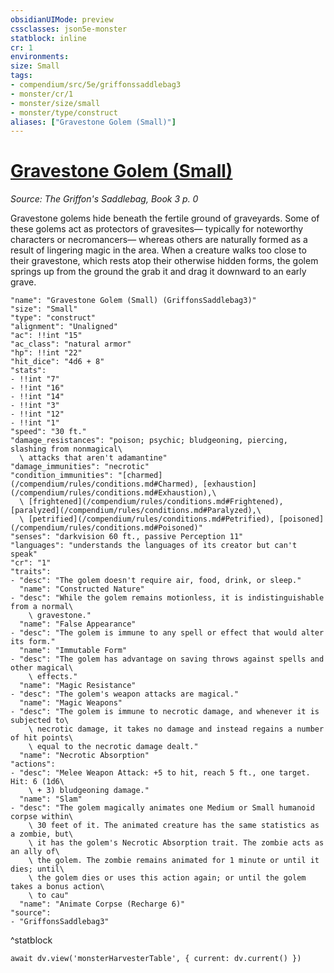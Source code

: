 ```yaml
---
obsidianUIMode: preview
cssclasses: json5e-monster
statblock: inline
cr: 1
environments: 
size: Small
tags:
- compendium/src/5e/griffonssaddlebag3
- monster/cr/1
- monster/size/small
- monster/type/construct
aliases: ["Gravestone Golem (Small)"]
---
```

# [Gravestone Golem (Small)](compendium\bestiary\construct/gravestone-golem-small-griffonssaddlebag3.md)
*Source: The Griffon's Saddlebag, Book 3 p. 0*

Gravestone golems hide beneath the fertile ground of graveyards. Some of these golems act as protectors of gravesites— typically for noteworthy characters or necromancers— whereas others are naturally formed as a result of lingering magic in the area. When a creature walks too close to their gravestone, which rests atop their otherwise hidden forms, the golem springs up from the ground the grab it and drag it downward to an early grave.

```statblock
"name": "Gravestone Golem (Small) (GriffonsSaddlebag3)"
"size": "Small"
"type": "construct"
"alignment": "Unaligned"
"ac": !!int "15"
"ac_class": "natural armor"
"hp": !!int "22"
"hit_dice": "4d6 + 8"
"stats":
- !!int "7"
- !!int "16"
- !!int "14"
- !!int "3"
- !!int "12"
- !!int "1"
"speed": "30 ft."
"damage_resistances": "poison; psychic; bludgeoning, piercing, slashing from nonmagical\
  \ attacks that aren't adamantine"
"damage_immunities": "necrotic"
"condition_immunities": "[charmed](/compendium/rules/conditions.md#Charmed), [exhaustion](/compendium/rules/conditions.md#Exhaustion),\
  \ [frightened](/compendium/rules/conditions.md#Frightened), [paralyzed](/compendium/rules/conditions.md#Paralyzed),\
  \ [petrified](/compendium/rules/conditions.md#Petrified), [poisoned](/compendium/rules/conditions.md#Poisoned)"
"senses": "darkvision 60 ft., passive Perception 11"
"languages": "understands the languages of its creator but can't speak"
"cr": "1"
"traits":
- "desc": "The golem doesn't require air, food, drink, or sleep."
  "name": "Constructed Nature"
- "desc": "While the golem remains motionless, it is indistinguishable from a normal\
    \ gravestone."
  "name": "False Appearance"
- "desc": "The golem is immune to any spell or effect that would alter its form."
  "name": "Immutable Form"
- "desc": "The golem has advantage on saving throws against spells and other magical\
    \ effects."
  "name": "Magic Resistance"
- "desc": "The golem's weapon attacks are magical."
  "name": "Magic Weapons"
- "desc": "The golem is immune to necrotic damage, and whenever it is subjected to\
    \ necrotic damage, it takes no damage and instead regains a number of hit points\
    \ equal to the necrotic damage dealt."
  "name": "Necrotic Absorption"
"actions":
- "desc": "Melee Weapon Attack: +5 to hit, reach 5 ft., one target. Hit: 6 (1d6\
    \ + 3) bludgeoning damage."
  "name": "Slam"
- "desc": "The golem magically animates one Medium or Small humanoid corpse within\
    \ 30 feet of it. The animated creature has the same statistics as a zombie, but\
    \ it has the golem's Necrotic Absorption trait. The zombie acts as an ally of\
    \ the golem. The zombie remains animated for 1 minute or until it dies; until\
    \ the golem dies or uses this action again; or until the golem takes a bonus action\
    \ to cau"
  "name": "Animate Corpse (Recharge 6)"
"source":
- "GriffonsSaddlebag3"
```
^statblock

```dataviewjs
await dv.view('monsterHarvesterTable', { current: dv.current() })
```